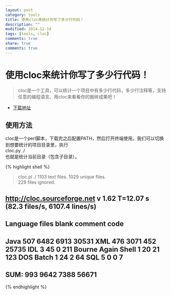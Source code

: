 ```yaml
---
layout: post
category: tools
title: 使用cloc来统计你写了多少行代码！
description: ""
modified: 2014-12-14
tags: [tools, cloc]
comments: true
share: true
comments: true
---
```

使用cloc来统计你写了多少行代码！
===============

> cloc是一个工具，可以统计一个项目中有多少行代码，多少行注释等，支持任意的编程语言。用cloc来看看你的搬砖成果吧！

* [下载地址](http://sourceforge.net/projects/cloc/files/)

## 使用方法

cloc是一个perl脚本，下载完之后配置PATH，然后打开终端使用。我们可以切换到想要统计的项目目录里，执行  
cloc.py ./  
也就是统计当前目录（包含子目录）。
	
{% highlight shell %}
> cloc.pl ./
    1103 text files.
    1029 unique files.                                          
     229 files ignored.

http://cloc.sourceforge.net v 1.62  T=12.07 s (82.3 files/s, 6107.4 lines/s)
--------------------------------------------------------------------------------
Language                      files          blank        comment           code
--------------------------------------------------------------------------------
Java                            507           6482           6913          30531
XML                             476           3071            452          25735
IDL                               3             45              0            211
Bourne Again Shell                1             20             21            123
DOS Batch                         1             24              2             64
SQL                               5              0              0              7
--------------------------------------------------------------------------------
SUM:                            993           9642           7388          56671
--------------------------------------------------------------------------------

{% endhighlight %}
